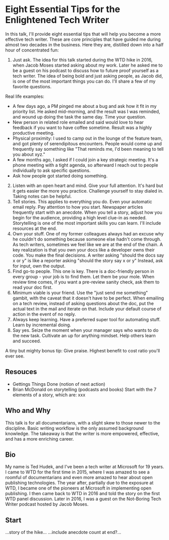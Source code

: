 # Eight Essential Tips for the Enlightened Tech Writer

In this talk, I'll provide eight essential tips that will help you become a more effective tech writer. These are core principles that have guided me during almost two decades in the business. Here they are, distilled down into a half hour of concentrated fun:

1. Just ask. The idea for this talk started during the WTD hike in 2016, when Jacob Moses started asking about my work. Later he asked me to be a guest on his podcast to discuss how to future proof yourself as a tech writer.  The idea of being bold and just asking people, as Jacob did, is one of the most important things you can do.  I'll share a few of my favorite questions.

Real life examples:

* A few days ago, a PM pinged me about a bug and ask how it fit in my priority list.  He asked mid-morning, and the result was I was reminded, and wound up doing the task the same day.  Time your question.
* New person in related role emailed and said would love to hear feedback if you want to have coffee sometime.  Result was a highly productive meeting.
* Physical proximity: I used to camp out in the lounge of the feature team, and got plenty of serendipitous encounters.  People would come up and frequently say something like "That reminds me, I'd been meaning to tell you about xyz."
* A few months ago, I asked if I could join a key strategic meeting.  It's a phone meeting with a tight agenda, so afterward I reach out to people individually to ask specific questions.
* Ask how people got started doing something.

2. Listen with an open heart and mind. Give your full attention. It's hard but it gets easier the more you practice.  Challenge yourself to stay dialed in.  Taking notes can be helpful.
3. Tell stories.  This applies to everything you do.  Even your automatic email reply.  Pay attention to how you start. Newspaper articles frequently start with an anecdote. When you tell a story, adjust how you begin for the audience, providing a high level clue-in as needed.  Storytelling is one of the most important skills you can learn. I'll include resources at the end.
4. Own your stuff. One of my former colleagues always had an excuse why he couldn't do something because someone else hadn't come through. As tech writers, sometimes we feel like we are at the end of the chain. A key realization is that you own your docs like a developer owns their code. You make the final decisions.  A writer asking "should the docs say x or y" is like a reporter asking "should the story say x or y" Instead, ask for input, own the output.
5. Find go-to people. This one is key.  There is a doc-friendly person in every group - your job is to find them.  Let them be your mole.  When review time comes, if you want a pre-review sanity check, ask them to read your doc first.
6. Minimum viable is your friend.  Use the "just send me something" gambit, with the caveat that it doesn't have to be perfect. When emailing on a tech review, instead of asking questions about the doc, put the actual text in the mail and iterate on that.   Include your default course of action in the event of no reply. 
7. Always keep learning. Have a preferred super tool for automating stuff.  Learn by incremental doing.
8. Say yes. Seize the moment when your manager says who wants to do the new task.  Cultivate an up for anything mindset.  Help others learn and succeed.

A tiny but mighty bonus tip: Give praise.  Highest benefit to cost ratio you'll ever see.

## Resouces

* Gettings Things Done (notion of next action)
* Brian McDonald on storytelling (podcasts and books)  Start with the 7 elements of a story, which are: xxx


## Who and Why

This talk is for all documentarians, with a slight skew to those newer to the discipline. Basic writing workflow is the only assumed background knowledge. The takeaway is that the writer is more empowered, effective, and has a more enriching career.

## Bio

My name is Ted Hudek, and I've been a tech writer at Microsoft for 19 years. I came to WTD for the first time in 2015, where I was amazed to see a roomful of documentarians and even more amazed to hear about open publishing technologies. The year after, partially due to the exposure at WTD, I became one of the pioneers at Microsoft in implementing open publishing. I then came back to WTD in 2016 and told the story on the first WTD panel discussion. Later in 2016, I was a guest on the Not-Boring Tech Writer podcast hosted by Jacob Moses.

## Start

...story of the hike...
...include anecdote count at end?...
